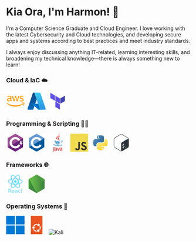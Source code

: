 # Kia Ora, I'm Harmon! 👋

<!--
**HK-Transfield/HK-Transfield** is a ✨ _special_ ✨ repository because its `README.md` (this file) appears on your GitHub profile.

Here are some ideas to get you started:

- 🔭 I’m currently working on ...
- 🌱 I’m currently learning ...
- 👯 I’m looking to collaborate on ...
- 🤔 I’m looking for help with ...
- 💬 Ask me about ...
- 📫 How to reach me: ...
- 😄 Pronouns: ...
- ⚡ Fun fact: ...
-->
  
<div>

I'm a Computer Science Graduate and Cloud Engineer. I love working with the latest Cybersecurity and Cloud technologies, and developing secure apps and systems according to best practices and meet industry standards. 

I always enjoy discussing anything IT-related, learning interesting skills, and broadening my technical knowledge—there is always something new to learn!

  ### Cloud & IaC ☁️
  <img src="https://github.com/devicons/devicon/blob/master/icons/amazonwebservices/amazonwebservices-plain-wordmark.svg" title="AWS" alt="AWS" width="50" height="50"/>&nbsp;
  <img src="https://github.com/devicons/devicon/blob/master/icons/azure/azure-original.svg" title="Azure" alt="Azure" width="50" height="50"/>&nbsp;
  <img src="https://github.com/devicons/devicon/blob/master/icons/terraform/terraform-original.svg" title="Terraform" alt="Terraform" width="50" height="50"/>&nbsp;
    
  ### Programming & Scripting 🧑‍💻
  <img src="https://github.com/devicons/devicon/blob/master/icons/csharp/csharp-original.svg" title="csharp" alt="csharp" width="50" height="50"/>&nbsp;
  <img src="https://github.com/devicons/devicon/blob/master/icons/c/c-original.svg" title="C" alt="C" width="50" height="50"/>&nbsp;
  <img src="https://github.com/devicons/devicon/blob/master/icons/java/java-original-wordmark.svg" title="Java" alt="Java" width="50" height="50"/>&nbsp;
  <img src="https://github.com/devicons/devicon/blob/master/icons/javascript/javascript-original.svg" title="JS" alt="JS" width="50" height="50"/>&nbsp;
  <img src="https://github.com/devicons/devicon/blob/master/icons/python/python-original.svg" title="Python" alt="Python" width="50" height="50"/>&nbsp;
  <img src="https://github.com/devicons/devicon/blob/master/icons/bash/bash-original.svg" title="Bash" alt="Bash" width="50" height="50"/>&nbsp;

  ### Frameworks 🌐
  <img src="https://github.com/devicons/devicon/blob/master/icons/react/react-original-wordmark.svg" title="React" alt="React" width="50" height="50"/>&nbsp;
  <img src="https://github.com/devicons/devicon/blob/master/icons/nodejs/nodejs-original.svg" title="NodeJS" alt="NodeJS" width="50" height="50"/>&nbsp;

  ### Operating Systems 💽
  <img src="https://github.com/devicons/devicon/blob/master/icons/windows11/windows11-original.svg" title="Windows" alt="Windows" width="50" height="50"/>&nbsp;
  <img src="https://github.com/devicons/devicon/blob/master/icons/ubuntu/ubuntu-original.svg" title="Ubuntu" alt="Ubuntu" width="50" height="50"/>&nbsp;
  <img src="https://upload.wikimedia.org/wikipedia/commons/2/2b/Kali-dragon-icon.svg" title="Kali" alt="Kali" width="50" height="50"/>&nbsp;
</div>
